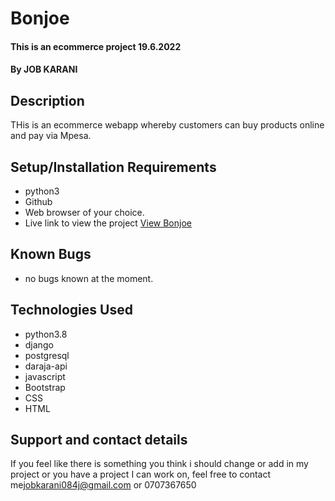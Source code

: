  # Bonjoe
#### This is an ecommerce project  19.6.2022
#### By **JOB KARANI**
## Description
THis is an ecommerce webapp whereby customers can buy products online and pay via Mpesa.
## Setup/Installation Requirements
* python3
* Github
* Web browser of your choice.
* Live link to view the project <a href="">View Bonjoe</a>
## Known Bugs
* no bugs known at the moment. 
## Technologies Used
* python3.8
* django
* postgresql
* daraja-api
* javascript
* Bootstrap 
* CSS 
* HTML
## Support and contact details
If you feel like there is something you think i should change or add in my project or you have a project I can work on, feel free to contact me<a href="jobkarani084j@gmail.com ">jobkarani084j@gmail.com </a> or 0707367650